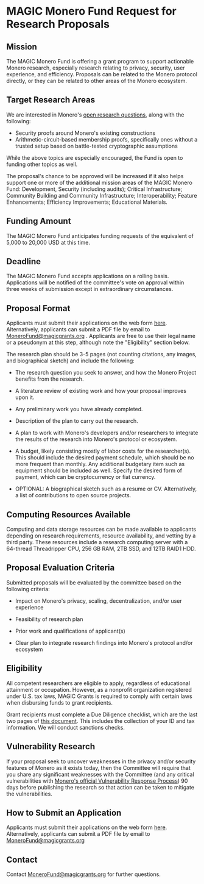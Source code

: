 # MAGIC Monero Fund Request for Research Proposals

## Mission  

The MAGIC Monero Fund is offering a grant program to support actionable Monero research, especially research relating to privacy, security, user experience, and efficiency. Proposals can be related to the Monero protocol directly, or they can be related to other areas of the Monero ecosystem.  

## Target Research Areas

We are interested in Monero's [open research questions](https://github.com/monero-project/research-lab/issues/94), along with the following:

- Security proofs around Monero's existing constructions
- Arithmetic-circuit-based membership proofs, specifically ones without a trusted setup based on battle-tested cryptographic assumptions

While the above topics are especially encouraged, the Fund is open to funding other topics as well.

The proposal's chance to be approved will be increased if it also helps support one or more of the additional mission areas of the MAGIC Monero Fund: Development, Security (including audits); Critical Infrastructure; Community Building and Community Infrastructure; Interoperability; Feature Enhancements; Efficiency Improvements; Educational Materials.  

## Funding Amount  

The MAGIC Monero Fund anticipates funding requests of the equivalent of 5,000 to 20,000 USD at this time.  

## Deadline  

The MAGIC Monero Fund accepts applications on a rolling basis. Applications will be notified of the committee's vote on approval within three weeks of submission except in extraordinary circumstances.  

## Proposal Format  

Applicants must submit their applications on the web form [here](/monero/apply). Alternatively, applicants can submit a PDF file by email to MoneroFund@magicgrants.org . Applicants are free to use their legal name or a pseudonym at this step, although note the "Eligibility" section below.  

The research plan should be 3-5 pages (not counting citations, any images, and biographical sketch) and include the following:  

*   The research question you seek to answer, and how the Monero Project benefits from the research.  
    
*   A literature review of existing work and how your proposal improves upon it.  
    
*   Any preliminary work you have already completed.  
    
*   Description of the plan to carry out the research.  
    
*   A plan to work with Monero's developers and/or researchers to integrate the results of the research into Monero's protocol or ecosystem.  
    
*   A budget, likely consisting mostly of labor costs for the researcher(s). This should include the desired payment schedule, which should be no more frequent than monthly. Any additional budgetary item such as equipment should be included as well. Specify the desired form of payment, which can be cryptocurrency or fiat currency.  
    
*   OPTIONAL: A biographical sketch such as a resume or CV. Alternatively, a list of contributions to open source projects.  
    

## Computing Resources Available  

Computing and data storage resources can be made available to applicants depending on research requirements, resource availability, and vetting by a third party. These resources include a research computing server with a 64-thread Threadripper CPU, 256 GB RAM, 2TB SSD, and 12TB RAID1 HDD.

## Proposal Evaluation Criteria  

Submitted proposals will be evaluated by the committee based on the following criteria:  

*   Impact on Monero's privacy, scaling, decentralization, and/or user experience  
    
*   Feasibility of research plan  
    
*   Prior work and qualifications of applicant(s)  
    
*   Clear plan to integrate research findings into Monero's protocol and/or ecosystem  
    

## Eligibility  

All competent researchers are eligible to apply, regardless of educational attainment or occupation. However, as a nonprofit organization registered under U.S. tax laws, MAGIC Grants is required to comply with certain laws when disbursing funds to grant recipients.  

Grant recipients must complete a Due Diligence checklist, which are the last two pages of [this document](https://magicgrants.org/funds/MAGIC%20Fund%20Grant%20Disbursement%20Process%20and%20Requirements.pdf). This includes the collection of your ID and tax information. We will conduct sanctions checks.  

## Vulnerability Research  

If your proposal seek to uncover weaknesses in the privacy and/or security features of Monero as it exists today, then the Committee will require that you share any significant weaknesses with the Committee (and any critical vulnerabilities with [Monero's official Vulnerability Response Process](https://github.com/monero-project/meta/blob/master/VULNERABILITY_RESPONSE_PROCESS.md)) 90 days before publishing the research so that action can be taken to mitigate the vulnerabilities.

## How to Submit an Application

Applicants must submit their applications on the web form [here](/monero/apply). Alternatively, applicants can submit a PDF file by email to MoneroFund@magicgrants.org

## Contact  

Contact MoneroFund@magicgrants.org for further questions.
